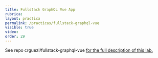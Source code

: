 ```yaml
---
title: Fullstack GraphQL Vue App
rubrica: 
layout: practica
permalink: /practicas/fullstack-graphql-vue
visible: true
video: 
order: 29
--- 
```


See repo crguezl/fullstack-graphql-vue <a href="https://github.com/crguezl/fullstack-graphql-vue#readme" target="_blank">for the full description of this lab.
